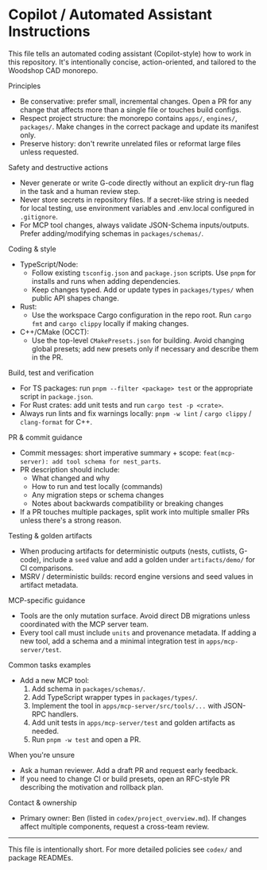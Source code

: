 # Copilot / Automated Assistant Instructions

This file tells an automated coding assistant (Copilot-style) how to work in this repository. It's intentionally concise, action-oriented, and tailored to the Woodshop CAD monorepo.

Principles
- Be conservative: prefer small, incremental changes. Open a PR for any change that affects more than a single file or touches build configs.
- Respect project structure: the monorepo contains `apps/`, `engines/`, `packages/`. Make changes in the correct package and update its manifest only.
- Preserve history: don't rewrite unrelated files or reformat large files unless requested.

Safety and destructive actions
- Never generate or write G-code directly without an explicit dry-run flag in the task and a human review step.
- Never store secrets in repository files. If a secret-like string is needed for local testing, use environment variables and .env.local configured in `.gitignore`.
- For MCP tool changes, always validate JSON-Schema inputs/outputs. Prefer adding/modifying schemas in `packages/schemas/`.

Coding & style
- TypeScript/Node:
  - Follow existing `tsconfig.json` and `package.json` scripts. Use `pnpm` for installs and runs when adding dependencies.
  - Keep changes typed. Add or update types in `packages/types/` when public API shapes change.
- Rust:
  - Use the workspace Cargo configuration in the repo root. Run `cargo fmt` and `cargo clippy` locally if making changes.
- C++/CMake (OCCT):
  - Use the top-level `CMakePresets.json` for building. Avoid changing global presets; add new presets only if necessary and describe them in the PR.

Build, test and verification
- For TS packages: run `pnpm --filter <package> test` or the appropriate script in `package.json`.
- For Rust crates: add unit tests and run `cargo test -p <crate>`.
- Always run lints and fix warnings locally: `pnpm -w lint` / `cargo clippy` / `clang-format` for C++.

PR & commit guidance
- Commit messages: short imperative summary + scope: `feat(mcp-server): add tool schema for nest_parts`.
- PR description should include:
  - What changed and why
  - How to run and test locally (commands)
  - Any migration steps or schema changes
  - Notes about backwards compatibility or breaking changes
- If a PR touches multiple packages, split work into multiple smaller PRs unless there's a strong reason.

Testing & golden artifacts
- When producing artifacts for deterministic outputs (nests, cutlists, G-code), include a `seed` value and add a golden under `artifacts/demo/` for CI comparisons.
- MSRV / deterministic builds: record engine versions and seed values in artifact metadata.

MCP-specific guidance
- Tools are the only mutation surface. Avoid direct DB migrations unless coordinated with the MCP server team.
- Every tool call must include `units` and provenance metadata. If adding a new tool, add a schema and a minimal integration test in `apps/mcp-server/test`.

Common tasks examples
- Add a new MCP tool:
  1. Add schema in `packages/schemas/`.
  2. Add TypeScript wrapper types in `packages/types/`.
  3. Implement the tool in `apps/mcp-server/src/tools/...` with JSON-RPC handlers.
  4. Add unit tests in `apps/mcp-server/test` and golden artifacts as needed.
  5. Run `pnpm -w test` and open a PR.

When you're unsure
- Ask a human reviewer. Add a draft PR and request early feedback.
- If you need to change CI or build presets, open an RFC-style PR describing the motivation and rollback plan.

Contact & ownership
- Primary owner: Ben (listed in `codex/project_overview.md`). If changes affect multiple components, request a cross-team review.

---

This file is intentionally short. For more detailed policies see `codex/` and package READMEs.